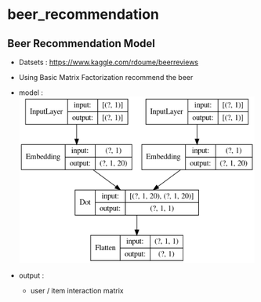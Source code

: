 # beer_recommendation


## Beer Recommendation Model 

- Datsets : 
 https://www.kaggle.com/rdoume/beerreviews

- Using Basic Matrix Factorization recommend the beer

- model : 
![MF model](img/model.png)


- output : <br>
     - user / item interaction matrix 

